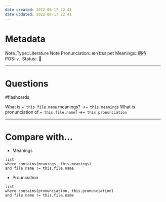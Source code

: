 ```yaml
---
date created: 2022-08-17 22:41
date updated: 2022-08-17 22:41
---
```


# Metadata

Note_Type::Literature Note
Pronunciation::ænˈtɪsəˌpet
Meanings::期待
POS::`v.`
Status:: 👶

---

# Questions

#flashcards

What is `= this.file.name` meanings? ->`= this.meanings`
What is pronunciation of `= this.file.name`? ->`= this.pronunciation`

---

# Compare with...

- Meanings

```dataview
list
where contains(meanings, this.meanings)
and file.name != this.file.name
```

- Prounciation

```dataview
list
where contains(pronunciation, this.pronunciation)
and file.name != this.file.name
```
